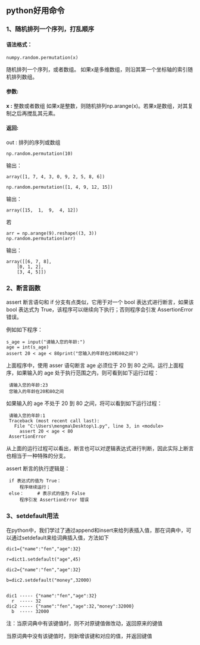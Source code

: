 ## python好用命令

###  1、随机排列一个序列，打乱顺序

#### 语法格式：

    numpy.random.permutation(x) 
随机排列一个序列，或者数组。
如果x是多维数组，则沿其第一个坐标轴的索引随机排列数组。
#### 参数:  
**x :** 整数或者数组
如果x是整数，则随机排列np.arange(x)。若果x是数组，对其复制之后再搅乱其元素。

#### 返回: 
out : 排列的序列或数组

    np.random.permutation(10)
输出：

    array([1, 7, 4, 3, 0, 9, 2, 5, 8, 6])
    
    np.random.permutation([1, 4, 9, 12, 15])
输出：

    array([15,  1,  9,  4, 12])
若

    arr = np.arange(9).reshape((3, 3))
    np.random.permutation(arr)
输出：

    array([[6, 7, 8],
        [0, 1, 2],
        [3, 4, 5]])

### 2、断言函数

assert 断言语句和 if 分支有点类似，它用于对一个 bool 表达式进行断言，如果该 bool 表达式为 True，该程序可以继续向下执行；否则程序会引发 AssertionError 错误。

例如如下程序： 

```
s_age = input("请输入您的年龄:")
age = int(s_age)
assert 20 < age < 80print("您输入的年龄在20和80之间")
```

 上面程序中，使用 asser 语句断言 age 必须位于 20 到 80 之间。运行上面程序，如果输入的 age 处于执行范围之内，则可看到如下运行过程：
```
 请输入您的年龄:23
 您输入的年龄在20和80之间
```
 如果输入的 age 不处于 20 到 80 之间，将可以看到如下运行过程： 
```
 请输入您的年龄:1
 Traceback (most recent call last):
   File "C:\Users\mengma\Desktop\1.py", line 3, in <module>
     assert 20 < age < 80
 AssertionError
```
 从上面的运行过程可以看出，断言也可以对逻辑表达式进行判断，因此实际上断言也相当于一种特殊的分支。

assert 断言的执行逻辑是：
```
 if 表达式的值为 True：
     程序继续运行；
 else：     # 表示式的值为 False
     程序引发 AssertionError 错误
```

### 3、setdefault用法

在python中，我们学过了通过append和insert来给列表插入值，那在词典中，可以通过setdefault来给词典插入值，方法如下

```
dic1={"name":"fen","age":32}

r=dict1.setdefault("age",45)

dic2={"name":"fen","age":32}

b=dic2.setdefault("money",32000)


dic1 ----- {"name":"fen","age":32}
  r  ----- 32
dic2 ----- {"name":"fen","age":32,"money":32000}
  b  ----- 32000
```

注：当原词典中有该键值时，则不对原键值做改动，返回原来的键值

当原词典中没有该键值时，则新增该键和对应的值，并返回键值